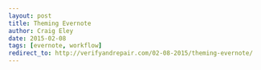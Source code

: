 ```yaml
---  
layout: post 
title: Theming Evernote
author: Craig Eley 
date: 2015-02-08
tags: [evernote, workflow]
redirect_to: http://verifyandrepair.com/02-08-2015/theming-evernote/
---
```


